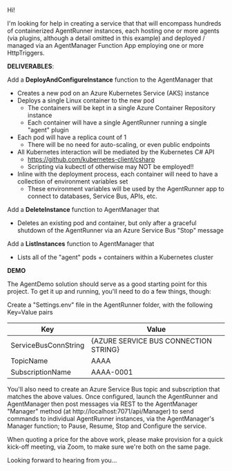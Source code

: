 
Hi!

I'm looking for help in creating a service that that will encompass hundreds of containerized AgentRunner instances, each hosting one or more agents (via plugins, although a detail omitted in this example) and deployed / managed via an AgentManager Function App employing one or more HttpTriggers.  

**DELIVERABLES**:

Add a **DeployAndConfigureInstance** function to the AgentManager that
- Creates a new pod on an Azure Kubernetes Service (AKS) instance
- Deploys a single Linux container to the new pod
  - The containers will be kept in a single Azure Container Repository instance
  - Each container will have a single AgentRunner running a single "agent" plugin
- Each pod will have a replica count of 1
  - There will be no need for auto-scaling, or even public endpoints
- All Kubernetes interaction will be mediated by the Kubernetes C# API
  - https://github.com/kubernetes-client/csharp
  - Scripting via kubectl of otherwise may NOT be employed!!
- Inline with the deployment process, each container will need to have a collection of environment variables set
  - These environment variables will be used by the AgentRunner app to connect to databases, Service Bus, APIs, etc.
  
Add a **DeleteInstance** function to AgentManager that
- Deletes an existing pod and container, but only after a graceful shutdown of the AgentRunner via an Azure Service Bus "Stop" message

Add a **ListInstances** function to AgentManager that
- Lists all of the "agent" pods + containers within a Kubernetes cluster

**DEMO**

The AgentDemo solution should serve as a good starting point for this project.  To get it up and running, you'll need to do a few things, though:

Create a "Settings.env" file in the AgentRunner folder, with the following Key=Value pairs

|Key|Value |
|----------|----------|
|ServiceBusConnString |{AZURE SERVICE BUS CONNECTION STRING}|
|TopicName|AAAA|
|SubscriptionName|AAAA-0001|

You'll also need to create an Azure Service Bus topic and subscription that matches the above values.  Once configured, launch the AgentRunner and AgentManager then post messages via REST to the AgentManager "Manager" method (at http://localhost:7071/api/Manager) to send commands to individual AgentRunner instances, via the AgentManager's Manager function; to Pause, Resume, Stop and Configure the service.

When quoting a price for the above work, please make provision for a quick kick-off meeting, via Zoom, to make sure we're both on the same page.

Looking forward to hearing from you...
